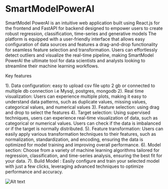 # SmartModelPowerAI
SmartModel PowerAI is an intuitive web application built using React.js for the frontend and FastAPI for backend designed to empower users to create robust regression, classification, time-series and generative models
The platform is equipped with a user-friendly interface that allows easy configuration of data sources and features a drag-and-drop functionality for seamless feature selection and transformation. Users can effortlessly detect outliers and visualize the real-time pipeline, making SmartModel PowerAI the ultimate tool for data scientists and analysts looking to streamline their machine learning workflows.

Key features

1). Data configuration: easy to upload csv file upto 2 gb or connected to multiple db connection i.e Mysql, postgres, mongodb
2). Real time visualization: Users can experience multiple plots, making it easy to understand data patterns, such as duplicate values, missing values, categorical values, and numerical values
3). Feature selection: using drag and drop to select the features
4). Target selection: Using supervised techniques, users can experience real-time visualization of data, such as categorical or numerical values. Users can check if the data is imbalanced or if the target is normally distributed.
5). Feature transformation: Users can easily apply various transformation techniques to their features, such as normalization, standardization, and encoding, ensuring the data is optimized for model training and improving overall performance.
6). Model section: Choose from a variety of machine learning algorithms tailored for regression, classification, and time-series analysis, ensuring the best fit for your data.
7). Build Model : Easily configure and train your selected model with just a few clicks, leveraging advanced techniques to optimize performance and accuracy.

![Alt text](relative%20path/to/img.jpg?raw=true "Title")
